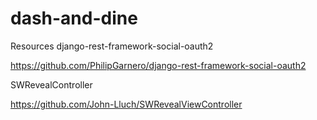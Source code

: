# dash-and-dine

Resources
django-rest-framework-social-oauth2

https://github.com/PhilipGarnero/django-rest-framework-social-oauth2

SWRevealController

https://github.com/John-Lluch/SWRevealViewController
